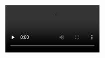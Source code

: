 <video id="video" controls="" preload="none">
    <source id="mp4" src="D\user\下载\Video\两数之和.mp4" type="video/mp4">
</video>

